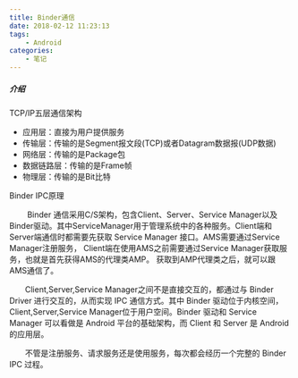 ```yaml
---
title: Binder通信
date: 2018-02-12 11:23:13
tags: 
    - Android
categories: 
    - 笔记
---
```

##### 介绍
TCP/IP五层通信架构    

* 应用层：直接为用户提供服务 
* 传输层：传输的是Segment报文段(TCP)或者Datagram数据报(UDP数据)
* 网络层：传输的是Package包
* 数据链路层：传输的是Frame帧
* 物理层：传输的是Bit比特

Binder IPC原理

&emsp;&emsp; Binder 通信采用C/S架构，包含Client、Server、Service Manager以及Binder驱动。其中ServiceManager用于管理系统中的各种服务。Client端和Server端通信时都需要先获取 Service Manager 接口。AMS需要通过Service Manager注册服务， Client端在使用AMS之前需要通过Service Manager获取服务，也就是首先获得AMS的代理类AMP。 获取到AMP代理类之后，就可以跟AMS通信了。

&emsp;&emsp;Client,Server,Service Manager之间不是直接交互的，都通过与 Binder Driver 进行交互的，从而实现 IPC 通信方式。其中 Binder 驱动位于内核空间，Client,Server,Service Manager位于用户空间。Binder 驱动和 Service Manager 可以看做是 Android 平台的基础架构，而 Client 和 Server 是 Android 的应用层。

&emsp;&emsp;不管是注册服务、请求服务还是使用服务，每次都会经历一个完整的 Binder IPC 过程。


